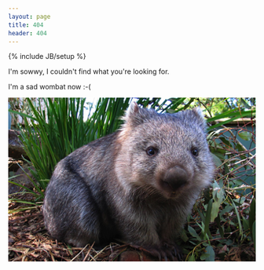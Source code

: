 ```yaml
---
layout: page
title: 404
header: 404
---
```

{% include JB/setup %}

I'm sowwy, I couldn't find what you're looking for.

I'm a sad wombat now :-(

<img src="/assets/images/404-wombat.jpg" alt="" style="max-width: 100%" />